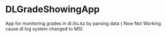 # DLGradeShowingApp
App for monitoring grades in dl.iitu.kz by parsing data ( Now Not Working cause dl log system changed to MS)
